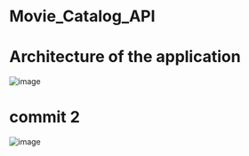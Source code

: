 # Movie_Catalog_API
# Architecture of the application
![image](https://github.com/OussamaAdaoumoum/Movie_Catalog_API/assets/94638773/61ec2a83-e875-4576-9f5a-2bd448a608a4)

# commit 2
![image](https://github.com/OussamaAdaoumoum/Movie_Catalog_API/assets/94638773/6b80d2a6-23ef-4cc2-8311-9e8bed4070cc)

